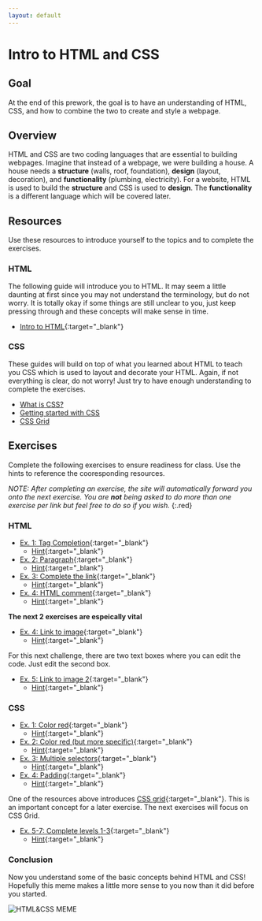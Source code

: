 ```yaml
---
layout: default
---
```

# Intro to HTML and CSS

## Goal

At the end of this prework, the goal is to have an understanding of HTML, CSS, and how to combine the two to create and style a webpage.

## Overview

HTML and CSS are two coding languages that are essential to building webpages. Imagine that instead of a webpage, we were building a house. A house needs a **structure** (walls, roof, foundation), **design** (layout, decoration), and **functionality** (plumbing, electricity). For a website, HTML is used to build the **structure** and CSS is used to **design**. The **functionality** is a different language which will be covered later.

## Resources

Use these resources to introduce yourself to the topics and to complete the exercises.

### HTML

The following guide will introduce you to HTML. It may seem a little daunting at first since you may not understand the terminology, but do not worry. It is totally okay if some things are still unclear to you, just keep pressing through and these concepts will make sense in time.

* [Intro to HTML](https://developer.mozilla.org/en-US/docs/Learn/HTML/Introduction_to_HTML/Getting_started){:target="_blank"}


### CSS

These guides will build on top of what you learned about HTML to teach you CSS which is used to layout and decorate your HTML. Again, if not everything is clear, do not worry! Just try to have enough understanding to complete the exercises.

* [What is CSS?](https://developer.mozilla.org/en-US/docs/Learn/CSS/First_steps/What_is_CSS)
* [Getting started with CSS](https://developer.mozilla.org/en-US/docs/Learn/CSS/First_steps/Getting_started)
* [CSS Grid](https://developer.mozilla.org/en-US/docs/Web/CSS/CSS_Grid_Layout)

## Exercises

Complete the following exercises to ensure readiness for class. Use the hints to reference the cooresponding resources.

_NOTE: After completing an exercise, the site will automatically forward you onto the next exercise. You are **not** being asked to do more than one exercise per link but feel free to do so if you wish._
{:.red}

### HTML
* [Ex. 1: Tag Completion](https://www.w3schools.com/html/exercise.asp?filename=exercise_html_paragraphs2){:target="_blank"}
  * [Hint](https://developer.mozilla.org/en-US/docs/Learn/HTML/Introduction_to_HTML/Getting_started#Anatomy_of_an_HTML_element){:target="_blank"}
* [Ex. 2: Paragraph](https://www.w3schools.com/html/exercise.asp?filename=exercise_html_paragraphs1){:target="_blank"}
  * [Hint](https://developer.mozilla.org/en-US/docs/Learn/HTML/Introduction_to_HTML/Getting_started#Anatomy_of_an_HTML_element){:target="_blank"}
* [Ex. 3: Complete the link](https://www.w3schools.com/html/exercise.asp?filename=exercise_html_attributes3){:target="_blank"}
  * [Hint](https://developer.mozilla.org/en-US/docs/Learn/HTML/Introduction_to_HTML/Getting_started#Attributes){:target="_blank"}
* [Ex. 4: HTML comment](https://www.w3schools.com/html/exercise.asp?filename=exercise_html_comments1){:target="_blank"}
  * [Hint](https://developer.mozilla.org/en-US/docs/Learn/HTML/Introduction_to_HTML/Getting_started#HTML_comments){:target="_blank"}

**The next 2 exercises are espeically vital**
* [Ex. 4: Link to image](https://www.w3schools.com/html/exercise.asp?filename=exercise_html_images5){:target="_blank"}
  * [Hint](https://developer.mozilla.org/en-US/docs/Learn/HTML/Multimedia_and_embedding/Images_in_HTML#How_do_we_put_an_image_on_a_webpage){:target="_blank"}

For this next challenge, there are two text boxes where you can edit the code. Just edit the second box.
* [Ex. 5: Link to image 2](https://developer.mozilla.org/en-US/docs/Learn/HTML/Multimedia_and_embedding/Images_in_HTML/Test_your_skills:_HTML_images#HTML_images_1){:target="_blank"}
  * [Hint](https://developer.mozilla.org/en-US/docs/Learn/HTML/Multimedia_and_embedding/Images_in_HTML#How_do_we_put_an_image_on_a_webpage){:target="_blank"}

### CSS
* [Ex. 1: Color red](https://www.w3schools.com/css/exercise.asp){:target="_blank"}
  * [Hint](https://developer.mozilla.org/en-US/docs/Learn/CSS/First_steps/Getting_started#Styling_HTML_elements){:target="_blank"}
* [Ex. 2: Color red (but more specific)](https://www.w3schools.com/css/exercise.asp?filename=exercise_selectors3){:target="_blank"}
  * [Hint](https://developer.mozilla.org/en-US/docs/Learn/CSS/First_steps/Getting_started#Adding_a_class){:target="_blank"}
* [Ex. 3: Multiple selectors](https://www.w3schools.com/css/exercise.asp?filename=exercise_selectors4){:target="_blank"}
  * [Hint](https://developer.mozilla.org/en-US/docs/Learn/CSS/First_steps/Getting_started#Styling_HTML_elements){:target="_blank"}
* [Ex. 4: Padding](https://www.w3schools.com/css/exercise.asp?filename=exercise_padding2){:target="_blank"}
  * [Hint](https://www.w3schools.com/css/css_padding.asp#midcontentadcontainer){:target="_blank"}

One of the resources above introduces [CSS grid](https://developer.mozilla.org/en-US/docs/Web/CSS/CSS_Grid_Layout){:target="_blank"}. This is an important concept for a later exercise. The next exercises will focus on CSS Grid.

* [Ex. 5-7: Complete levels 1-3](https://www.w3schools.com/css/exercise.asp?filename=exercise_padding2){:target="_blank"}
  * [Hint](https://developer.mozilla.org/en-US/docs/Web/CSS/CSS_Grid_Layout/Basic_Concepts_of_Grid_Layout#The_Grid_container){:target="_blank"}

### Conclusion 
Now you understand some of the basic concepts behind HTML and CSS! Hopefully this meme makes a little more sense to you now than it did before you started. 


![HTML&CSS MEME](https://qph.fs.quoracdn.net/main-qimg-097424108c6dc99849e7365be6848c8b)
